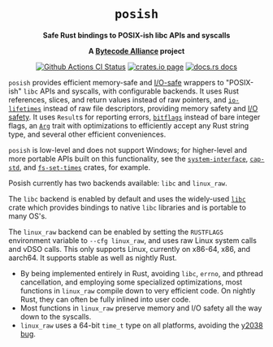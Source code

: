 <div align="center">
  <h1><code>posish</code></h1>

  <p>
    <strong>Safe Rust bindings to POSIX-ish libc APIs and syscalls</strong>
  </p>

  <strong>A <a href="https://bytecodealliance.org/">Bytecode Alliance</a> project</strong>

  <p>
    <a href="https://github.com/bytecodealliance/posish/actions?query=workflow%3ACI"><img src="https://github.com/bytecodealliance/posish/workflows/CI/badge.svg" alt="Github Actions CI Status" /></a>
    <a href="https://crates.io/crates/posish"><img src="https://img.shields.io/crates/v/posish.svg" alt="crates.io page" /></a>
    <a href="https://docs.rs/posish"><img src="https://docs.rs/posish/badge.svg" alt="docs.rs docs" /></a>
  </p>
</div>

`posish` provides efficient memory-safe and [I/O-safe] wrappers to "POSIX-ish"
`libc` APIs and syscalls, with configurable backends. It uses Rust references,
slices, and return values instead of raw pointers, and [`io-lifetimes`] instead
of raw file descriptors, providing memory safety and [I/O safety]. It uses
`Result`s for reporting errors, [`bitflags`] instead of bare integer flags,
an [`Arg`] trait with optimizations to efficiently accept any Rust string type,
and several other efficient conveniences.

`posish` is low-level and does not support Windows; for higher-level and more
portable APIs built on this functionality, see the [`system-interface`],
[`cap-std`], and [`fs-set-times`] crates, for example.

Posish currently has two backends available: `libc` and `linux_raw`.

The `libc` backend is enabled by default and uses the widely-used [`libc`]
crate which provides bindings to native `libc` libraries and is portable to
many OS's.

The `linux_raw` backend can be enabled by setting the `RUSTFLAGS` environment
variable to `--cfg linux_raw`, and uses raw Linux system calls and vDSO calls.
This only supports Linux, currently on x86-64, x86, and aarch64. It supports
stable as well as nightly Rust.
 - By being implemented entirely in Rust, avoiding `libc`, `errno`, and pthread
   cancellation, and employing some specialized optimizations, most functions
   in `linux_raw` compile down to very efficient code. On nightly Rust, they
   can often be fully inlined into user code.
 - Most functions in `linux_raw` preserve memory and I/O safety all the way
   down to the syscalls.
 - `linux_raw` uses a 64-bit `time_t` type on all platforms, avoiding the
   [y2038 bug].

[`system-interface`]: https://crates.io/crates/system-interface
[`fs-set-times`]: https://crates.io/crates/fs-set-times
[`io-lifetimes`]: https://crates.io/crates/io-lifetimes
[`libc`]: https://crates.io/crates/libc
[`cap-std`]: https://crates.io/crates/cap-std
[`bitflags`]: https://crates.io/crates/bitflags
[`Arg`]: https://docs.rs/posish/0.14.1/posish/path/trait.Arg.html
[I/O-safe]: https://github.com/rust-lang/rfcs/pull/3128
[I/O safety]: https://github.com/rust-lang/rfcs/pull/3128
[y2038 bug]: https://en.wikipedia.org/wiki/Year_2038_problem
